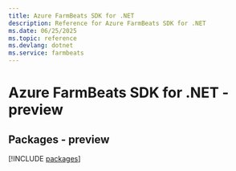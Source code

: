 ```yaml
---
title: Azure FarmBeats SDK for .NET
description: Reference for Azure FarmBeats SDK for .NET
ms.date: 06/25/2025
ms.topic: reference
ms.devlang: dotnet
ms.service: farmbeats
---
```

# Azure FarmBeats SDK for .NET - preview
## Packages - preview
[!INCLUDE [packages](farmbeats-index.md)]